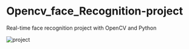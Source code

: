 # Opencv_face_Recognition-project
Real-time face recognition project with OpenCV and Python


![project](https://user-images.githubusercontent.com/106449905/170856687-20481620-cf8f-4122-80b4-0a5fbf558fe7.PNG)
